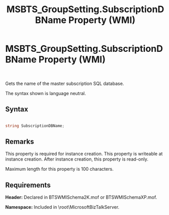 ﻿---
title: MSBTS_GroupSetting.SubscriptionDBName Property (WMI)
TOCTitle: MSBTS_GroupSetting.SubscriptionDBName Property (WMI)
ms:assetid: 5af4eefa-9cac-4756-b311-d133ab0e1bd7
ms:mtpsurl: https://msdn.microsoft.com/en-us/library/Aa560331(v=BTS.80)
ms:contentKeyID: 51528269
ms.date: 08/30/2017
mtps_version: v=BTS.80
---

# MSBTS\_GroupSetting.SubscriptionDBName Property (WMI)

 

Gets the name of the master subscription SQL database.

The syntax shown is language neutral.

## Syntax

```C#
  
string SubscriptionDBName;  
```

## Remarks

This property is required for instance creation. This property is writeable at instance creation. After instance creation, this property is read-only.

Maximum length for this property is 100 characters.

## Requirements

**Header:** Declared in BTSWMISchema2K.mof or BTSWMISchemaXP.mof.

**Namespace:** Included in \\root\\MicrosoftBizTalkServer.

